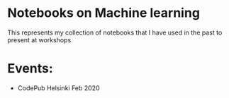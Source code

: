 # Notebooks on Machine learning

This represents my collection of notebooks that I have used in the past to present at workshops

# Events:
- CodePub Helsinki Feb 2020

